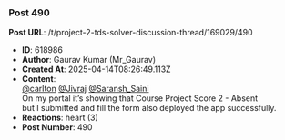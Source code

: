 ### Post 490
**Post URL**: /t/project-2-tds-solver-discussion-thread/169029/490
- **ID**: 618986
- **Author**: Gaurav Kumar (Mr_Gaurav)
- **Created At**: 2025-04-14T08:26:49.113Z
- **Content**:  
  <a class="mention" href="/u/carlton">@carlton</a> <a class="mention" href="/u/jivraj">@Jivraj</a> <a class="mention" href="/u/saransh_saini">@Saransh_Saini</a><br>
On my portal it’s showing that Course Project Score 2 - Absent<br>
but I submitted and fill the form also deployed the app successfully.
- **Reactions**: heart (3)
- **Post Number**: 490

